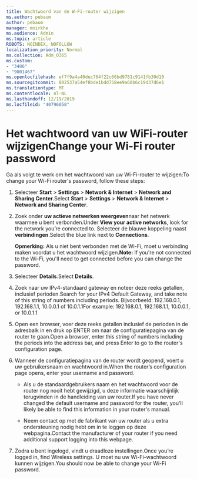 ```yaml
---
title: Wachtwoord van de W-Fi-router wijzigen
ms.author: pebaum
author: pebaum
manager: mnirkhe
ms.audience: Admin
ms.topic: article
ROBOTS: NOINDEX, NOFOLLOW
localization_priority: Normal
ms.collection: Adm_O365
ms.custom:
- "3486"
- "9001467"
ms.openlocfilehash: ef7f9a4a40dec764f22c66bd9781c9141fb30d10
ms.sourcegitcommit: 802537a54ef8bde1bdd758ee9a60b6c19d37d6e1
ms.translationtype: MT
ms.contentlocale: nl-NL
ms.lasthandoff: 12/19/2019
ms.locfileid: "40796058"
---
```

# <a name="change-your-wi-fi-router-password"></a><span data-ttu-id="838fa-102">Het wachtwoord van uw WiFi-router wijzigen</span><span class="sxs-lookup"><span data-stu-id="838fa-102">Change your Wi-Fi router password</span></span>

<span data-ttu-id="838fa-103">Ga als volgt te werk om het wachtwoord van uw Wi-Fi-router te wijzigen:</span><span class="sxs-lookup"><span data-stu-id="838fa-103">To change your Wi-Fi router's password, follow these steps:</span></span>

1. <span data-ttu-id="838fa-104">Selecteer **Start** > **Settings** > **Network & Internet** > **Network and Sharing Center**.</span><span class="sxs-lookup"><span data-stu-id="838fa-104">Select **Start** > **Settings** > **Network & Internet** > **Network and Sharing Center**.</span></span>

2. <span data-ttu-id="838fa-105">Zoek onder **uw actieve netwerken weergeven**naar het netwerk waarmee u bent verbonden.</span><span class="sxs-lookup"><span data-stu-id="838fa-105">Under **View your active networks**, look for the network you’re connected to.</span></span> <span data-ttu-id="838fa-106">Selecteer de blauwe koppeling naast **verbindingen**.</span><span class="sxs-lookup"><span data-stu-id="838fa-106">Select the blue link next to **Connections**.</span></span><br>

   <span data-ttu-id="838fa-107">**Opmerking:** Als u niet bent verbonden met de Wi-Fi, moet u verbinding maken voordat u het wachtwoord wijzigen.</span><span class="sxs-lookup"><span data-stu-id="838fa-107">**Note:** If you're not connected to the Wi-Fi, you'll need to get connected before you can change the password.</span></span>

3. <span data-ttu-id="838fa-108">Selecteer **Details**.</span><span class="sxs-lookup"><span data-stu-id="838fa-108">Select **Details**.</span></span>

4. <span data-ttu-id="838fa-109">Zoek naar uw IPv4-standaard gateway en noteer deze reeks getallen, inclusief perioden.</span><span class="sxs-lookup"><span data-stu-id="838fa-109">Search for your IPv4 Default Gateway, and take note of this string of numbers including periods.</span></span> <span data-ttu-id="838fa-110">Bijvoorbeeld: 192.168.0.1, 192.168.1.1, 10.0.0.1 of 10.0.1.1</span><span class="sxs-lookup"><span data-stu-id="838fa-110">For example: 192.168.0.1, 192.168.1.1, 10.0.0.1, or 10.0.1.1</span></span>

5. <span data-ttu-id="838fa-111">Open een browser, voer deze reeks getallen inclusief de perioden in de adresbalk in en druk op ENTER om naar de configuratiepagina van de router te gaan.</span><span class="sxs-lookup"><span data-stu-id="838fa-111">Open a browser, enter this string of numbers including the periods into the address bar, and press Enter to go to the router's configuration page.</span></span>

6. <span data-ttu-id="838fa-112">Wanneer de configuratiepagina van de router wordt geopend, voert u uw gebruikersnaam en wachtwoord in.</span><span class="sxs-lookup"><span data-stu-id="838fa-112">When the router’s configuration page opens, enter your username and password.</span></span><br>
   - <span data-ttu-id="838fa-113">Als u de standaardgebruikers naam en het wachtwoord voor de router nog nooit hebt gewijzigd, u deze informatie waarschijnlijk terugvinden in de handleiding van uw router.</span><span class="sxs-lookup"><span data-stu-id="838fa-113">If you have never changed the default username and password for the router, you'll likely be able to find this information in your router's manual.</span></span>

   - <span data-ttu-id="838fa-114">Neem contact op met de fabrikant van uw router als u extra ondersteuning nodig hebt om in te loggen op deze webpagina.</span><span class="sxs-lookup"><span data-stu-id="838fa-114">Contact the manufacturer of your router if you need additional support logging into this webpage.</span></span>

7. <span data-ttu-id="838fa-115">Zodra u bent ingelogd, vindt u draadloze instellingen.</span><span class="sxs-lookup"><span data-stu-id="838fa-115">Once you’re logged in, find Wireless settings.</span></span> <span data-ttu-id="838fa-116">U moet nu uw Wi-Fi-wachtwoord kunnen wijzigen.</span><span class="sxs-lookup"><span data-stu-id="838fa-116">You should now be able to change your Wi-Fi password.</span></span>
